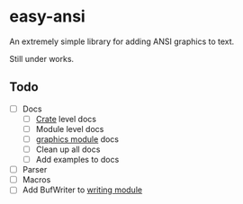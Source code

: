 # easy-ansi

An extremely simple library for adding ANSI graphics to text.

Still under works.

## Todo

- [ ] Docs
    - [ ] [Crate](src/lib.rs) level docs
    - [ ] Module level docs
    - [ ] [graphics module](src/graphics/mod.rs) docs
    - [ ] Clean up all docs
    - [ ] Add examples to docs
- [ ] Parser
- [ ] Macros
- [ ] Add BufWriter to [writing module](src/writing.rs)
